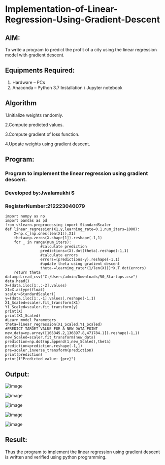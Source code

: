 # Implementation-of-Linear-Regression-Using-Gradient-Descent

## AIM:
To write a program to predict the profit of a city using the linear regression model with gradient descent.

## Equipments Required:
1. Hardware – PCs
2. Anaconda – Python 3.7 Installation / Jupyter notebook

## Algorithm
1.Initialize weights randomly.

2.Compute predicted values. 

3.Compute gradient of loss function. 

4.Update weights using gradient descent. 

## Program:
### Program to implement the linear regression using gradient descent.
### Developed by:Jwalamukhi S 
### RegisterNumber:212223040079
```
import numpy as np
import pandas as pd 
from sklearn.preprocessing import StandardScaler
def linear_regression(X1,y,learning_rate=0.1,num_iters=1000):
    X=np.c_[np.ones(len(X1)),X1]
    theta=np.zeros(X.shape[1]).reshape(-1,1)
    for _ in range(num_iters):
                #calculate prediction
                predictions=(X).dot(theta).reshape(-1,1)
                #calculate errors
                errors=(predictions-y).reshape(-1,1)
                #update theta using gradient descent
                theta-=learning_rate*(1/len(X1))*X.T.dot(errors)
    return theta
data=pd.read_csv("C:/Users/admin/Downloads/50_Startups.csv")
data.head()  
X=(data.iloc[1:,:-2].values)
X1=X.astype(float)
scaler=StandardScaler()
y=(data.iloc[1:,-1].values).reshape(-1,1)
X1_Scaled=scaler.fit_transform(X1)
Y1_Scaled=scaler.fit_transform(y)
print(X)
print(X1_Scaled)
#Learn model Parameters
theta=linear_regression(X1_Scaled,Y1_Scaled)
#PREDICT TARGET VALUE FOR A NEW DATA POINT
new_data=np.array([165349.2,136897.8,471784.1]).reshape(-1,1)
new_Scaled=scaler.fit_transform(new_data)
prediction=np.dot(np.append(1,new_Scaled),theta)
prediction=prediction.reshape(-1,1)
pre=scaler.inverse_transform(prediction)
print(prediction)
print(f"Predicted value: {pre}")
```
## Output:

![image](https://github.com/Jwalamukhi/Implementation-of-Linear-Regression-Using-Gradient-Descent/assets/145953628/a0138386-442d-486e-9a9f-70cfc6fabbe4)

![image](https://github.com/Jwalamukhi/Implementation-of-Linear-Regression-Using-Gradient-Descent/assets/145953628/9533464c-d63d-4a13-8d30-78a5d6a6952d)

![image](https://github.com/Jwalamukhi/Implementation-of-Linear-Regression-Using-Gradient-Descent/assets/145953628/53a0e5e1-6413-40f4-89fd-024f0ce863ba)

![image](https://github.com/Jwalamukhi/Implementation-of-Linear-Regression-Using-Gradient-Descent/assets/145953628/c2a1dd15-2a0e-4726-a6a8-c03ce9137a80)

![image](https://github.com/Jwalamukhi/Implementation-of-Linear-Regression-Using-Gradient-Descent/assets/145953628/758a524e-e2ad-457b-8b56-24158ed9017f)







## Result:
Thus the program to implement the linear regression using gradient descent is written and verified using python programming.
